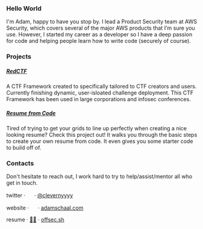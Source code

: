 ### Hello World

I'm Adam, happy to have you stop by.  I lead a Product Security team at AWS Security, which covers several of the major AWS products that I'm sure you use.  However, I started my career as a developer so I have a deep passion for code and helping people learn how to write code (securely of course). 

### Projects

##### [RedCTF](https://github.com/redctf)
A CTF Framework created to specifically tailored to CTF creators and users.  Currently finishing dynamic, user-isloated challenge deployment.  This CTF Framework has been used in large corporations and infosec conferences.


##### [Resume from Code](https://offsec.sh)
Tired of trying to get your grids to line up perfectly when creating a nice looking resume?  Check this project out!  It walks you through the basic steps to create your own resume from code.  It even gives you some starter code to build off of.


### Contacts
Don't hesitate to reach out, I work hard to try to help/assist/mentor all who get in touch.

twitter · [<img height="16" src='https://raw.githubusercontent.com/johan/svg-cleanups/master/logos/twitter.svg' />](https://twitter.com/clevernyyyy) · [@clevernyyyy](https://twitter.com/clevernyyyy)

website · [<img height="16" src='https://icons-for-free.com/iconfiles/png/512/application+browser+page+web+website+window+icon-1320086094800574905.png' />](https://adamschaal.com) · [adamschaal.com](https://adamschaal.com)

resume · [👨‍💻](https://offsec.sh) · [offsec.sh](https://offsec.sh)




<!-- ripped from skip, https://github.com/f8al, good shit -->
<!-- ![Clevernyyyy's GitHub stats](https://github-readme-stats.vercel.app/api?username=clevernyyyy&show_icons=true&theme=tokyonight)
[![Top Langs](https://github-readme-stats.vercel.app/api/top-langs/?username=clevernyyyy&layout=compact&exclude_repo=duckuino.js)](https://github.com/anuraghazra/github-readme-stats) -->
